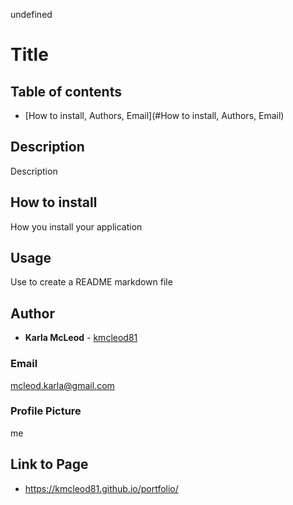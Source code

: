
undefined

# Title

## Table of contents
* [How to install, Authors, Email](#How to install, Authors, Email)

## Description
Description

## How to install
How you install your application

## Usage
Use to create a README markdown file


## Author
* **Karla McLeod** - [kmcleod81](https://github.com/kmcleod81)

### Email
mcleod.karla@gmail.com

### Profile Picture
me

## Link to Page
* https://kmcleod81.github.io/portfolio/
